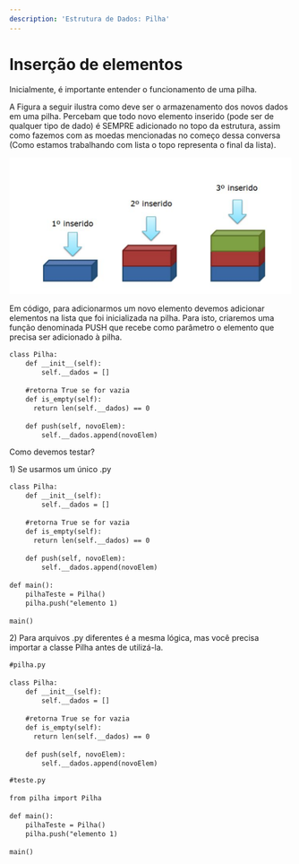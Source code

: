 ```yaml
---
description: 'Estrutura de Dados: Pilha'
---
```


# Inserção de elementos

Inicialmente, é importante entender o funcionamento de uma pilha.

A Figura a seguir ilustra como deve ser o armazenamento dos novos dados em uma pilha. Percebam que todo novo elemento inserido \(pode ser de qualquer tipo de dado\) é SEMPRE adicionado no topo da estrutura, assim como fazemos com as moedas mencionadas no começo dessa conversa \(Como estamos trabalhando com lista o topo representa o final da lista\).

![Inser&#xE7;&#xE3;o Pilha](../../../.gitbook/assets/captura-de-tela-2020-09-13-a-s-13.46.32.png)

Em código, para adicionarmos um novo elemento devemos adicionar elementos na lista que foi inicializada na pilha. Para isto, criaremos uma função denominada PUSH que recebe como parâmetro o elemento que precisa ser adicionado à pilha. 

```text
class Pilha:
    def __init__(self):
        self.__dados = []

    #retorna True se for vazia
    def is_empty(self):
      return len(self.__dados) == 0
      
    def push(self, novoElem): 
        self.__dados.append(novoElem)
```

Como devemos testar?

1\) Se usarmos um único .py

```text
class Pilha:
    def __init__(self):
        self.__dados = []
        
    #retorna True se for vazia
    def is_empty(self):
      return len(self.__dados) == 0
    
    def push(self, novoElem): 
        self.__dados.append(novoElem)

def main():
    pilhaTeste = Pilha()
    pilha.push("elemento 1)

main()
```

2\) Para arquivos .py diferentes é a mesma lógica, mas você precisa importar a classe Pilha antes de utilizá-la.

```text
#pilha.py

class Pilha:
    def __init__(self):
        self.__dados = []
        
    #retorna True se for vazia
    def is_empty(self):
      return len(self.__dados) == 0
    
    def push(self, novoElem): 
        self.__dados.append(novoElem)
```

```text
#teste.py

from pilha import Pilha 

def main():
    pilhaTeste = Pilha()
    pilha.push("elemento 1)

main()
```



